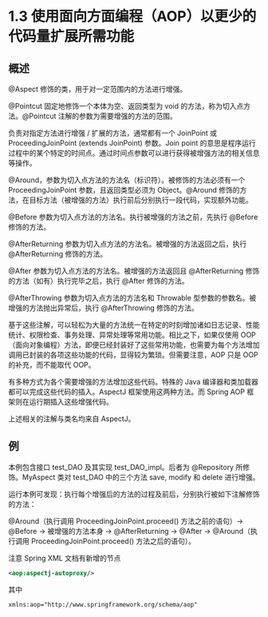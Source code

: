 # 1.3 使用面向方面编程（AOP）以更少的代码量扩展所需功能

## 概述

@Aspect 修饰的类，用于对一定范围内的方法进行增强。

@Pointcut 固定地修饰一个本体为空、返回类型为 void 的方法，称为切入点方法。@Pointcut 注解的参数为需要增强的方法的范围。

负责对指定方法进行增强 / 扩展的方法，通常都有一个 JoinPoint 或 ProceedingJoinPoint (extends JoinPoint) 参数。Join point 的意思是程序运行过程中的某个特定的时间点。通过时间点参数可以进行获得被增强方法的相关信息等操作。

@Around，参数为切入点方法的方法名（标识符）。被修饰的方法必须有一个 ProceedingJoinPoint 参数，且返回类型必须为 Object。@Around 修饰的方法，在目标方法（被增强的方法）执行前后分别执行一段代码，实现额外功能。

@Before 参数为切入点方法的方法名。执行被增强的方法之前，先执行 @Before 修饰的方法。

@AfterReturning 参数为切入点方法的方法名。被增强的方法返回之后，执行 @AfterReturning 修饰的方法。

@After 参数为切入点方法的方法名。被增强的方法返回且 @AfterReturning 修饰的方法（如有）执行完毕之后，执行 @After 修饰的方法。

@AfterThrowing 参数为切入点方法的方法名和 Throwable 型参数的参数名。被增强的方法抛出异常后，执行 @AfterThrowing 修饰的方法。

基于这些注解，可以轻松为大量的方法统一在特定的时刻增加诸如日志记录、性能统计、权限检查、事务处理、异常处理等常用功能。相比之下，如果仅使用 OOP（面向对象编程）方法，即便已经封装好了这些常用功能，也需要为每个方法增加调用已封装的各项这些功能的代码，显得较为繁琐。但需要注意，AOP 只是 OOP 的补充，而不能取代 OOP。

有多种方式为各个需要增强的方法增加这些代码。特殊的 Java 编译器和类加载器都可以完成这些代码的插入。AspectJ 框架使用这两种方法。而 Spring AOP 框架则在运行期插入这些增强代码。

上述相关的注解与类名均来自 AspectJ。 

## 例

本例包含接口 test_DAO 及其实现 test_DAO_impl。后者为 @Repository 所修饰。MyAspect 类对 test_DAO 中的三个方法 save, modify 和 delete 进行增强。

运行本例可发现：执行每个增强后的方法的过程及前后，分别执行被如下注解修饰的方法：

@Around（执行调用 ProceedingJoinPoint.proceed() 方法之前的语句）-> @Before -> 被增强的方法本身 -> @AfterReturning -> @After -> @Around（执行调用 ProceedingJoinPoint.proceed() 方法之后的语句）。

注意 Spring XML 文档有新增的节点
```xml
<aop:aspectj-autoproxy/>
```
其中
```xml
xmlns:aop="http://www.springframework.org/schema/aop"
```
